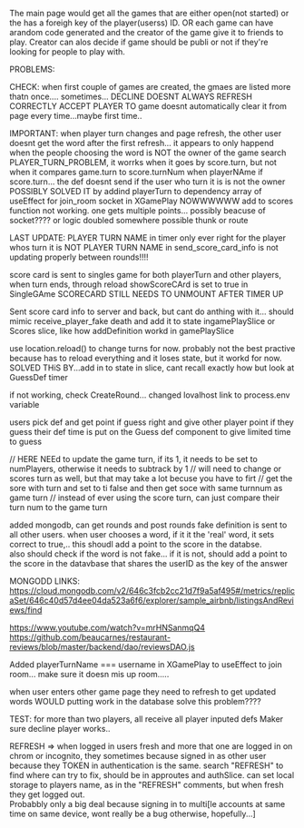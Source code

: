 
The main page would get all the games that are either open(not started) or the has a foreigh key of the player(userss) ID. OR each game can have arandom code generated and the creator of the game give it to friends to play. Creator can alos decide if game should be publi or not if they're looking for people to play with.




PROBLEMS: 

CHECK: when first couple of games are created, the gmaes are listed more thatn once.... sometimes...
DECLINE DOESNT ALWAYS REFRESH CORRECTLY
ACCEPT PLAYER TO game doesnt automatically clear it from page every time...maybe first time..
 






IMPORTANT: 
when player turn changes and page refresh,  the other user doesnt get the word after the first refresh... it appears to only happend when the people choosing the word is NOT the owner of the game
search PLAYER_TURN_PROBLEM,  it worrks when it goes by score.turn, but not when it compares game.turn to score.turnNum
when playerNAme if score.turn... the def doesnt send if the user who turn it is is not the owner
POSSIBLY SOLVED IT by addind playerTurn to dependency array of useEffect for join_room socket in XGamePlay
NOWWWWWW add to scores function not working.  one gets multiple points... possibly beacuse of socket???? or logic doubled somewhere possible thunk or route

LAST UPDATE:
PLAYER TURN NAME in timer only ever right for the player whos turn it is NOT
PLAYER TURN NAME in send_score_card_info is not updating properly between rounds!!!!

score card is sent to singles game for both playerTurn and other players, when turn ends, through reload showScoreCArd is set to true in SingleGAme
SCORECARD STILL NEEDS TO UNMOUNT AFTER TIMER UP


Sent score card info to server and back, but cant do anthing with it... should mimic receive_player_fake death and add it to state ingamePlaySlice or Scores slice, like how addDefinition workd in gamePlaySlice


use location.reload() to change turns for now.  probably not the best practive because has to reload everything and it loses state, but it workd for now.
SOLVED THiS BY...add in to state in slice, cant recall exactly how but look at GuessDef timer



if not working, check CreateRound... changed lovalhost link to process.env variable

users pick def and get point if guess right and give other player point if they guess their def
time is put on the Guess def component to give limited time to guess

// HERE   NEEd to update the game turn, if its 1, it needs to be set to numPlayers, otherwise it needs to subtrack by 1
      // will need to change or scores turn as well, but that may take a lot becuse you have to firt
      // get the sore with turn and set to ti false and then get soce with same turnnum as game turn
      // instead of ever using the score turn, can just compare their turn num to the game turn

added mongodb, can get rounds and post rounds
fake definition is sent to all other users. when user chooses a word, if it it the 'real' word, it sets correct to true,.. this shoudl add a point to the score in the databse.  
also should check if the word is not fake... if it is not, should add a point to the score in the datavbase that shares the userID as the key of the answer


MONGODD LINKS:
https://cloud.mongodb.com/v2/646c3fcb2cc21d7f9a5af495#/metrics/replicaSet/646c40d57d4ee04da523a6f6/explorer/sample_airbnb/listingsAndReviews/find

https://www.youtube.com/watch?v=mrHNSanmqQ4
 https://github.com/beaucarnes/restaurant-reviews/blob/master/backend/dao/reviewsDAO.js




Added playerTurnName === username in XGamePlay to useEffect to join room... make sure it doesn mis up room.....

when user enters other game page they need to refresh to get updated words WOULD putting work in the database solve this problem????  


TEST: for more than two players, all receive all player inputed defs
Maker sure decline player works..




REFRESH => when logged in users fresh and more that one are logged in on chrom or incognito, they sometimes because signed in as other user because they TOKEN in authentication is the same.  search "REFRESH" to find where can try to fix, should be in approutes and authSlice.  can set local storage to players name, as in the "REFRESH" comments, but when fresh they get logged out.  
Probabbly only a big deal because signing in to multi[le accounts at same time on same device, wont really be a bug otherwise, hopefully...]
